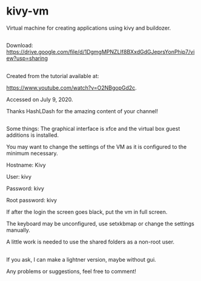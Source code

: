 # kivy-vm
Virtual machine for creating applications using kivy and buildozer.

##

Download: https://drive.google.com/file/d/1DgmgMPNZLIf8BXxdGdGJeprsYonPhip7/view?usp=sharing

##

Created from the tutorial available at:

https://www.youtube.com/watch?v=O2NBgopGd2c.

Accessed on July 9, 2020.

Thanks HashLDash for the amazing content of your channel!

##

Some things: The graphical interface is xfce and the virtual box guest additions is installed.

You may want to change the settings of the VM as it is configured to the minimum necessary.

Hostname: Kivy

User: kivy

Password: kivy

Root password: kivy

If after the login the screen goes black, put the vm in full screen.

The keyboard may be unconfigured, use setxkbmap or change the settings manually.

A little work is needed to use the shared folders as a non-root user.

##

If you ask, I can make a lightner version, maybe without gui.

Any problems or suggestions, feel free to comment!
